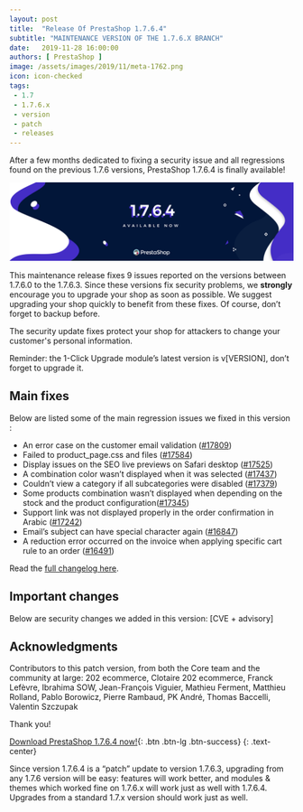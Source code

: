 ```yaml
---
layout: post
title:  "Release Of PrestaShop 1.7.6.4"
subtitle: "MAINTENANCE VERSION OF THE 1.7.6.X BRANCH"
date:   2019-11-28 16:00:00
authors: [ PrestaShop ]
image: /assets/images/2019/11/meta-1762.png
icon: icon-checked
tags:
 - 1.7
 - 1.7.6.x
 - version
 - patch
 - releases
---
```


After a few months dedicated to fixing a security issue and all regressions found on the previous 1.7.6 versions, PrestaShop 1.7.6.4 is finally available! 

![1.7.6.4 is available!](/assets/images/2020/03/1.7.6.4_banner.jpg)

This maintenance release fixes 9 issues reported on the versions between 1.7.6.0 to the 1.7.6.3.
Since these versions fix security problems, we **strongly** encourage you to upgrade your shop as soon as possible.
We suggest upgrading your shop quickly to benefit from these fixes. Of course, don’t forget to backup before.

The security update fixes protect your shop for attackers to change your customer's personal information.

Reminder:  the 1-Click Upgrade module’s latest version is v[VERSION], don’t forget to upgrade it.

## Main fixes
Below are listed some of the main regression issues we fixed in this version :

* An error case on the customer email validation ([#17809](https://github.com/PrestaShop/PrestaShop/issues/17809))
* Failed to product_page.css and files ([#17584](https://github.com/PrestaShop/PrestaShop/issues/17584))
* Display issues on the SEO live previews on Safari desktop ([#17525](https://github.com/PrestaShop/PrestaShop/issues/17525))
* A combination color wasn’t displayed when it was selected ([#17437](https://github.com/PrestaShop/PrestaShop/issues/17437))
* Couldn’t view a category if all subcategories were disabled ([#17379](https://github.com/PrestaShop/PrestaShop/issues/17379))
* Some products combination wasn’t displayed when depending on the stock and the product configuration([#17345](https://github.com/PrestaShop/PrestaShop/issues/17345)) 
* Support link was not displayed properly in the order confirmation in Arabic ([#17242](https://github.com/PrestaShop/PrestaShop/issues/17242))
* Email’s subject can have special character again  ([#16847](https://github.com/PrestaShop/PrestaShop/issues/16847))
* A reduction error occurred on the invoice when applying specific cart rule to an order 
([#16491](https://github.com/PrestaShop/PrestaShop/issues/16491))

Read the [full changelog here](https://github.com/PrestaShop/PrestaShop/releases/tag/1.7.6.4).
## Important changes 
Below are security changes we added in this version:
[CVE + advisory]

## Acknowledgments

Contributors to this patch version, from both the Core team and the community at large: 
202 ecommerce, Clotaire 202 ecommerce, Franck Lefèvre, Ibrahima SOW, Jean-François Viguier, Mathieu Ferment, Matthieu Rolland, Pablo Borowicz, Pierre Rambaud, PK André, Thomas Baccelli, Valentin Szczupak

Thank you!


[Download PrestaShop 1.7.6.4 now!](https://www.prestashop.com/en/download){: .btn .btn-lg .btn-success}
{: .text-center}



Since version 1.7.6.4 is a “patch” update to version 1.7.6.3, upgrading from any 1.7.6 version will be easy: features will work better, and modules & themes which worked fine on 1.7.6.x will work just as well with 1.7.6.4. Upgrades from a standard 1.7.x version should work just as well.
